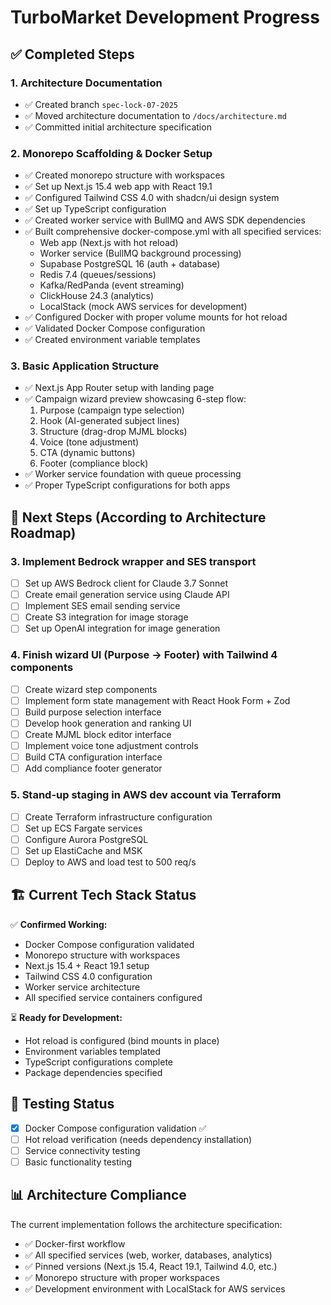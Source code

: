 # TurboMarket Development Progress

## ✅ Completed Steps

### 1. Architecture Documentation
- ✅ Created branch `spec-lock-07-2025`
- ✅ Moved architecture documentation to `/docs/architecture.md`
- ✅ Committed initial architecture specification

### 2. Monorepo Scaffolding & Docker Setup
- ✅ Created monorepo structure with workspaces
- ✅ Set up Next.js 15.4 web app with React 19.1
- ✅ Configured Tailwind CSS 4.0 with shadcn/ui design system
- ✅ Set up TypeScript configuration
- ✅ Created worker service with BullMQ and AWS SDK dependencies
- ✅ Built comprehensive docker-compose.yml with all specified services:
  - Web app (Next.js with hot reload)
  - Worker service (BullMQ background processing)
  - Supabase PostgreSQL 16 (auth + database)
  - Redis 7.4 (queues/sessions)
  - Kafka/RedPanda (event streaming)
  - ClickHouse 24.3 (analytics)
  - LocalStack (mock AWS services for development)
- ✅ Configured Docker with proper volume mounts for hot reload
- ✅ Validated Docker Compose configuration
- ✅ Created environment variable templates

### 3. Basic Application Structure
- ✅ Next.js App Router setup with landing page
- ✅ Campaign wizard preview showcasing 6-step flow:
  1. Purpose (campaign type selection)
  2. Hook (AI-generated subject lines)
  3. Structure (drag-drop MJML blocks)
  4. Voice (tone adjustment)
  5. CTA (dynamic buttons)
  6. Footer (compliance block)
- ✅ Worker service foundation with queue processing
- ✅ Proper TypeScript configurations for both apps

## 🚧 Next Steps (According to Architecture Roadmap)

### 3. Implement Bedrock wrapper and SES transport
- [ ] Set up AWS Bedrock client for Claude 3.7 Sonnet
- [ ] Create email generation service using Claude API
- [ ] Implement SES email sending service
- [ ] Create S3 integration for image storage
- [ ] Set up OpenAI integration for image generation

### 4. Finish wizard UI (Purpose → Footer) with Tailwind 4 components
- [ ] Create wizard step components
- [ ] Implement form state management with React Hook Form + Zod
- [ ] Build purpose selection interface
- [ ] Develop hook generation and ranking UI
- [ ] Create MJML block editor interface
- [ ] Implement voice tone adjustment controls
- [ ] Build CTA configuration interface
- [ ] Add compliance footer generator

### 5. Stand-up staging in AWS dev account via Terraform
- [ ] Create Terraform infrastructure configuration
- [ ] Set up ECS Fargate services
- [ ] Configure Aurora PostgreSQL
- [ ] Set up ElastiCache and MSK
- [ ] Deploy to AWS and load test to 500 req/s

## 🏗️ Current Tech Stack Status

✅ **Confirmed Working:**
- Docker Compose configuration validated
- Monorepo structure with workspaces
- Next.js 15.4 + React 19.1 setup
- Tailwind CSS 4.0 configuration
- Worker service architecture
- All specified service containers configured

⏳ **Ready for Development:**
- Hot reload is configured (bind mounts in place)
- Environment variables templated
- TypeScript configurations complete
- Package dependencies specified

## 🧪 Testing Status

- [x] Docker Compose configuration validation ✅
- [ ] Hot reload verification (needs dependency installation)
- [ ] Service connectivity testing
- [ ] Basic functionality testing

## 📊 Architecture Compliance

The current implementation follows the architecture specification:
- ✅ Docker-first workflow
- ✅ All specified services (web, worker, databases, analytics)
- ✅ Pinned versions (Next.js 15.4, React 19.1, Tailwind 4.0, etc.)
- ✅ Monorepo structure with proper workspaces
- ✅ Development environment with LocalStack for AWS services